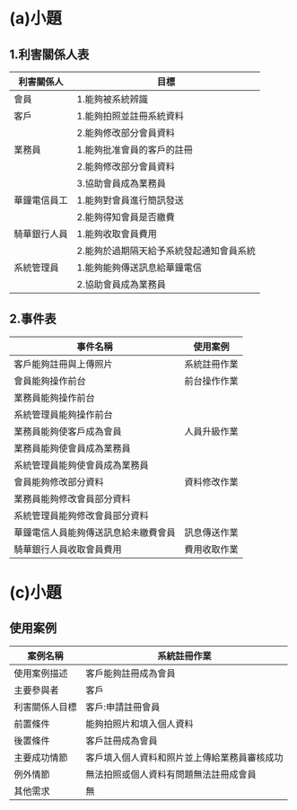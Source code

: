 # (a)小題
## 1.利害關係人表
|利害關係人|目標|
|-------|------|
|會員|1.能夠被系統辨識|
|客戶|1.能夠拍照並註冊系統資料|
||2.能夠修改部分會員資料|
|業務員|1.能夠批准會員的客戶的註冊|
||2.能夠修改部分會員資料|
||3.協助會員成為業務員|
|華鐘電信員工|1.能夠對會員進行簡訊發送|
||2.能夠得知會員是否繳費|
|騎華銀行人員|1.能夠收取會員費用|
||2.能夠於過期隔天給予系統發起通知會員系統|
|系統管理員|1.能夠能夠傳送訊息給華鐘電信|
||2.協助會員成為業務員|
## 2.事件表
|事件名稱|使用案例|
|-------|------|
|客戶能夠註冊與上傳照片|系統註冊作業|
|會員能夠操作前台|前台操作作業|
|業務員能夠操作前台
|系統管理員能夠操作前台
|業務員能夠使客戶成為會員|人員升級作業|
|業務員能夠使會員成為業務員
|系統管理員能夠使會員成為業務員
|會員能夠修改部分資料|資料修改作業|
|業務員能夠修改會員部分資料
|系統管理員能夠修改會員部分資料||
|華鐘電信人員能夠傳送訊息給未繳費會員|訊息傳送作業|
|騎華銀行人員收取會員費用|費用收取作業|

# (c)小題
## 使用案例
案例名稱|系統註冊作業
|-----|-----|
使用案例描述|客戶能夠註冊成為會員
主要參與者|客戶
利害關係人目標|客戶:申請註冊會員
前置條件|能夠拍照片和填入個人資料
後置條件|客戶註冊成為會員
主要成功情節|客戶填入個人資料和照片並上傳給業務員審核成功
例外情節|無法拍照或個人資料有問題無法註冊成會員
其他需求|無
